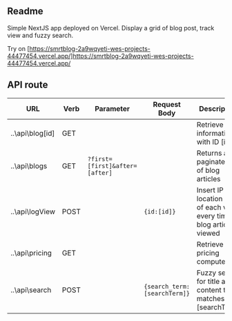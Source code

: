 ## Readme
Simple NextJS app deployed on Vercel. Display a grid of blog post, track view and fuzzy search.

Try on [https://smrtblog-2a9wqyeti-wes-projects-44477454.vercel.app/]https://smrtblog-2a9wqyeti-wes-projects-44477454.vercel.app/

## API route 
| URL | Verb | Parameter | Request Body | Description |
|-|-|-|-|-|
|..\api\blog\[id]|GET|||Retrieve blog information with ID [id]|
|..\api\blogs|GET|```?first=[first]&after=[after]```||Returns a paginated list of blog articles|
|..\api\logView|POST||```{id:[id]}```|Insert IP & location data of each view every time a blog article is viewed|
|..\api\pricing|GET|||Retrieve pricing computed|
|..\api\search|POST||```{search_term: [searchTerm]}```|Fuzzy search for title and content that matches [searchTerm] |
